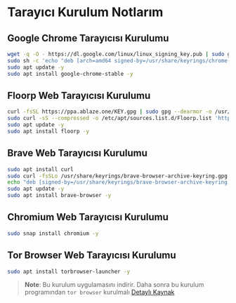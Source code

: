 # Tarayıcı Kurulum Notlarım

## Google Chrome Tarayıcısı Kurulumu

```BASH
wget -q -O - https://dl.google.com/linux/linux_signing_key.pub | sudo gpg --dearmour -o /usr/share/keyrings/chrome-keyring.gpg
sudo sh -c 'echo "deb [arch=amd64 signed-by=/usr/share/keyrings/chrome-keyring.gpg] http://dl.google.com/linux/chrome/deb/ stable main" > /etc/apt/sources.list.d/google.list'
sudo apt update -y
sudo apt install google-chrome-stable -y
```

## Floorp Web Tarayıcısı Kurulumu

```BASH
curl -fsSL https://ppa.ablaze.one/KEY.gpg | sudo gpg --dearmor -o /usr/share/keyrings/Floorp.gpg
sudo curl -sS --compressed -o /etc/apt/sources.list.d/Floorp.list 'https://ppa.ablaze.one/Floorp.list'
sudo apt update -y
sudo apt install floorp -y
```

## Brave Web Tarayıcısı Kurulumu

```BASH
sudo apt install curl
sudo curl -fsSLo /usr/share/keyrings/brave-browser-archive-keyring.gpg https://brave-browser-apt-release.s3.brave.com/brave-browser-archive-keyring.gpg
echo "deb [signed-by=/usr/share/keyrings/brave-browser-archive-keyring.gpg] https://brave-browser-apt-release.s3.brave.com/ stable main"|sudo tee /etc/apt/sources.list.d/brave-browser-release.list
sudo apt update -y
sudo apt install brave-browser -y
```

## Chromium Web Tarayıcısı Kurulumu

```BASH
sudo snap install chromium -y

```

## Tor Browser Web Tarayıcısı Kurulumu

```BASH
sudo apt install torbrowser-launcher -y
```

> **Note**: Bu kurulum uygulamasını indirir. Daha sonra bu kurulum programından `tor browser` kurulmalı
> [Detaylı Kaynak](https://linux.how2shout.com/how-to-install-tor-browser-on-ubuntu-22-04-lts-jammy/)
